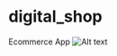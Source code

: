 # digital_shop
 Ecommerce App
![Alt text](https://cdn.sstatic.net/Img/teams/teams-illo-free-sidebar-promo.svg?v=47faa659a05e=true "Title")
